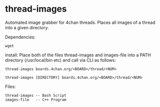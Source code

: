 thread-images
=============

Automated image grabber for 4chan threads. Places all images of a thread into a
given directory.

Dependencies:

    wget

install:
    Place both of the files thread-images and images-file into a PATH directory (/usr/local/bin etc)
and call via CLI as follows:

    thread-images boards.4chan.org/<BOARD>/thread/<NUM>

    thread-images [DIRECTORY] boards.4chan.org/<BOARD>/thread/<NUM>

Files:

    thread-images -- Bash Script
    images-file	  -- C++ Program
